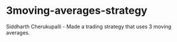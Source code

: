 # 3moving-averages-strategy
Siddharth Cherukupalli - Made a trading strategy that uses 3 moving averages.
